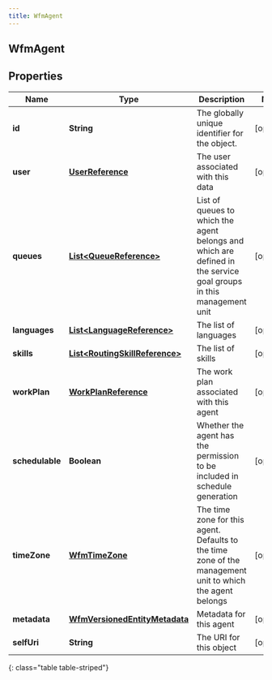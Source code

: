 ```yaml
---
title: WfmAgent
---
```

## WfmAgent


## Properties

| Name | Type | Description | Notes |
| ------------ | ------------- | ------------- | ------------- |
| **id** | **String** | The globally unique identifier for the object. |  [optional] |
| **user** | [**UserReference**](UserReference.html) | The user associated with this data |  [optional] |
| **queues** | [**List&lt;QueueReference&gt;**](QueueReference.html) | List of queues to which the agent belongs and which are defined in the service goal groups in this management unit |  [optional] |
| **languages** | [**List&lt;LanguageReference&gt;**](LanguageReference.html) | The list of languages |  [optional] |
| **skills** | [**List&lt;RoutingSkillReference&gt;**](RoutingSkillReference.html) | The list of skills |  [optional] |
| **workPlan** | [**WorkPlanReference**](WorkPlanReference.html) | The work plan associated with this agent |  [optional] |
| **schedulable** | **Boolean** | Whether the agent has the permission to be included in schedule generation |  [optional] |
| **timeZone** | [**WfmTimeZone**](WfmTimeZone.html) | The time zone for this agent. Defaults to the time zone of the management unit to which the agent belongs |  [optional] |
| **metadata** | [**WfmVersionedEntityMetadata**](WfmVersionedEntityMetadata.html) | Metadata for this agent |  [optional] |
| **selfUri** | **String** | The URI for this object |  [optional] |
{: class="table table-striped"}



